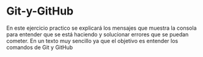 # Git-y-GitHub
En este ejercicio practico se explicará los mensajes que muestra la consola para entender que se está haciendo y solucionar errores que se puedan cometer. En un texto muy sencillo ya que el objetivo es entender los comandos de Git y GitHub
